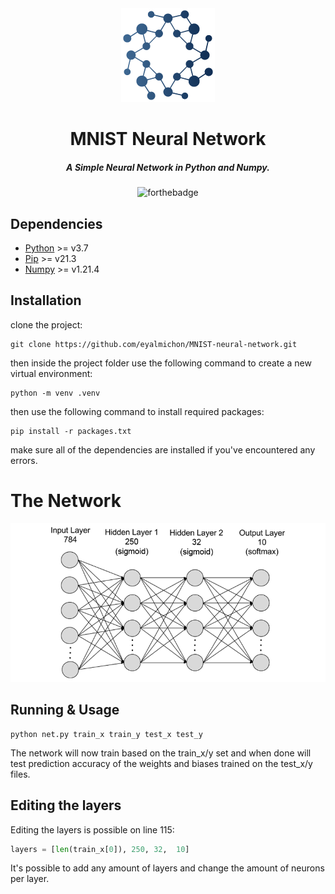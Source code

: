 <div align="center">

<img src="./images/logo.png" width="150">

<h1>MNIST Neural Network</h1>

<h5>A Simple Neural Network in Python and Numpy.</h5>

![forthebadge](https://img.shields.io/badge/Made%20with-Python-3870a1)


</div>

## Dependencies

- [Python](https://www.python.org/downloads/) >= v3.7
- [Pip](https://pypi.org/project/pip/) >= v21.3
- [Numpy](https://numpy.org/) >= v1.21.4

## Installation

clone the project:
```
git clone https://github.com/eyalmichon/MNIST-neural-network.git
```
then inside the project folder use the following command to create a new virtual environment:
```
python -m venv .venv
```
then use the following command to install required packages:
```
pip install -r packages.txt 
```
make sure all of the dependencies are installed if you've encountered any errors.

# The Network

<div align="center">
<img src="./images/mlp_mnist.png">
</div>

## Running & Usage

```
python net.py train_x train_y test_x test_y
```
The network will now train based on the train_x/y set and when done will test prediction accuracy of the weights and biases trained on the test_x/y files.

## Editing the layers

Editing the layers is possible on line 115:
```python
layers = [len(train_x[0]), 250, 32,  10]
```
It's possible to add any amount of layers and change the amount of neurons per layer.